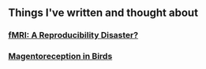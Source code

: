 ## Things I've written and thought about

<h3><a href="https://www.moustafa.io/cool/fMRI">fMRI: A Reproducibility Disaster?</a></h3>

<h3><a href="https://www.moustafa.io/cool/magnetoreception">Magentoreception in Birds</a></h3>
